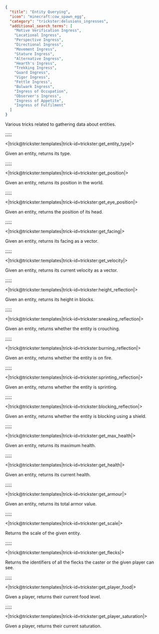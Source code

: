 ```json
{
  "title": "Entity Querying",
  "icon": "minecraft:cow_spawn_egg",
  "category": "trickster:delusions_ingresses",
  "additional_search_terms": [
    "Motive Verification Ingress",
    "Locational Ingress",
    "Perspective Ingress",
    "Directional Ingress",
    "Movement Ingress",
    "Stature Ingress",
    "Alternative Ingress",
    "Hearth's Ingress",
    "Trekking Ingress",
    "Guard Ingress",
    "Vigor Ingress",
    "Fettle Ingress",
    "Bulwark Ingress",
    "Ingress of Occupation",
    "Observer's Ingress",
    "Ingress of Appetite",
    "Ingress of Fulfilment"
  ]
}
```

Various tricks related to gathering data about entities.

;;;;;

<|trick@trickster:templates|trick-id=trickster:get_entity_type|>

Given an entity, returns its type.

;;;;;

<|trick@trickster:templates|trick-id=trickster:get_position|>

Given an entity, returns its position in the world.

;;;;;

<|trick@trickster:templates|trick-id=trickster:get_eye_position|>

Given an entity, returns the position of its head.

;;;;;

<|trick@trickster:templates|trick-id=trickster:get_facing|>

Given an entity, returns its facing as a vector.

;;;;;

<|trick@trickster:templates|trick-id=trickster:get_velocity|>

Given an entity, returns its current velocity as a vector.

;;;;;

<|trick@trickster:templates|trick-id=trickster:height_reflection|>

Given an entity, returns its height in blocks.

;;;;;

<|trick@trickster:templates|trick-id=trickster:sneaking_reflection|>

Given an entity, returns whether the entity is crouching.

;;;;;

<|trick@trickster:templates|trick-id=trickster:burning_reflection|>

Given an entity, returns whether the entity is on fire.

;;;;;

<|trick@trickster:templates|trick-id=trickster:sprinting_reflection|>

Given an entity, returns whether the entity is sprinting.

;;;;;

<|trick@trickster:templates|trick-id=trickster:blocking_reflection|>

Given an entity, returns whether the entity is blocking using a shield.

;;;;;

<|trick@trickster:templates|trick-id=trickster:get_max_health|>

Given an entity, returns its maximum health.

;;;;;

<|trick@trickster:templates|trick-id=trickster:get_health|>

Given an entity, returns its current health.

;;;;;

<|trick@trickster:templates|trick-id=trickster:get_armour|>

Given an entity, returns its total armor value.

;;;;;

<|trick@trickster:templates|trick-id=trickster:get_scale|>

Returns the scale of the given entity.

;;;;;

<|trick@trickster:templates|trick-id=trickster:get_flecks|>

Returns the identifiers of all the flecks the caster or the given player can see.

;;;;;

<|trick@trickster:templates|trick-id=trickster:get_player_food|>

Given a player, returns their current food level.

;;;;;

<|trick@trickster:templates|trick-id=trickster:get_player_saturation|>

Given a player, returns their current saturation.
